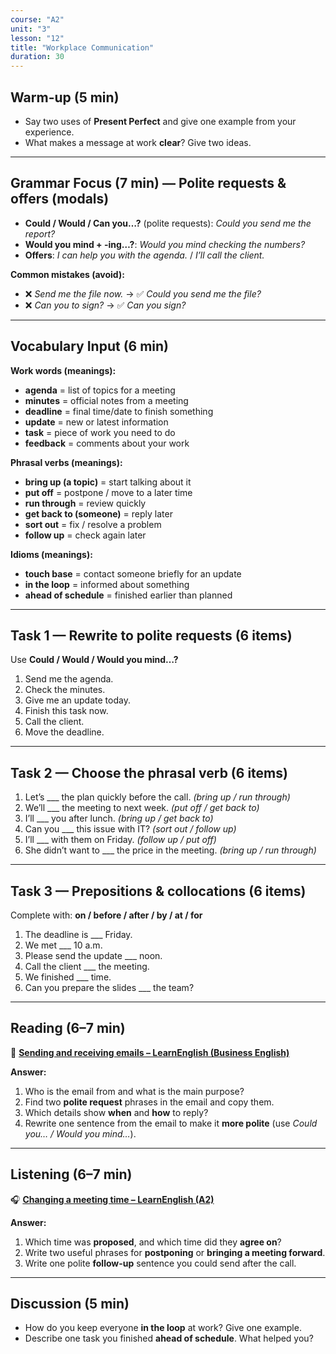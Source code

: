 ```yaml
---
course: "A2"
unit: "3"
lesson: "12"
title: "Workplace Communication"
duration: 30
---
```


## Warm-up (5 min)
- Say two uses of **Present Perfect** and give one example from your experience.
- What makes a message at work **clear**? Give two ideas.

---

## Grammar Focus (7 min) — Polite requests & offers (modals)
- **Could / Would / Can you…?** (polite requests): *Could you send me the report?*  
- **Would you mind + -ing…?**: *Would you mind checking the numbers?*  
- **Offers**: *I can help you with the agenda.* / *I’ll call the client.*

**Common mistakes (avoid):**  
- ❌ *Send me the file now.* → ✅ *Could you send me the file?*  
- ❌ *Can you to sign?* → ✅ *Can you sign?*

---

## Vocabulary Input (6 min)

**Work words (meanings):**  
- **agenda** = list of topics for a meeting  
- **minutes** = official notes from a meeting  
- **deadline** = final time/date to finish something  
- **update** = new or latest information  
- **task** = piece of work you need to do  
- **feedback** = comments about your work

**Phrasal verbs (meanings):**  
- **bring up (a topic)** = start talking about it  
- **put off** = postpone / move to a later time  
- **run through** = review quickly  
- **get back to (someone)** = reply later  
- **sort out** = fix / resolve a problem  
- **follow up** = check again later

**Idioms (meanings):**  
- **touch base** = contact someone briefly for an update  
- **in the loop** = informed about something  
- **ahead of schedule** = finished earlier than planned

---

## Task 1 — Rewrite to polite requests (6 items)
Use **Could / Would / Would you mind…?**  
1) Send me the agenda.  
2) Check the minutes.  
3) Give me an update today.  
4) Finish this task now.  
5) Call the client.  
6) Move the deadline.

---

## Task 2 — Choose the phrasal verb (6 items)
1) Let’s ___ the plan quickly before the call. *(bring up / run through)*  
2) We’ll ___ the meeting to next week. *(put off / get back to)*  
3) I’ll ___ you after lunch. *(bring up / get back to)*  
4) Can you ___ this issue with IT? *(sort out / follow up)*  
5) I’ll ___ with them on Friday. *(follow up / put off)*  
6) She didn’t want to ___ the price in the meeting. *(bring up / run through)*

---

## Task 3 — Prepositions & collocations (6 items)
Complete with: **on / before / after / by / at / for**  
1) The deadline is ___ Friday.  
2) We met ___ 10 a.m.  
3) Please send the update ___ noon.  
4) Call the client ___ the meeting.  
5) We finished ___ time.  
6) Can you prepare the slides ___ the team?

---

## Reading (6–7 min)

📰 **[Sending and receiving emails – LearnEnglish (Business English)](https://learnenglish.britishcouncil.org/business-english/english-emails/unit-2-sending-receiving-emails)**

**Answer:**
1) Who is the email from and what is the main purpose?  
2) Find two **polite request** phrases in the email and copy them.  
3) Which details show **when** and **how** to reply?  
4) Rewrite one sentence from the email to make it **more polite** (use *Could you… / Would you mind…*).


---

## Listening (6–7 min)

🎧 **[Changing a meeting time – LearnEnglish (A2)](https://learnenglish.britishcouncil.org/skills/listening/a2-listening/changing-meeting-time)**  


**Answer:**
1) Which time was **proposed**, and which time did they **agree on**?  
2) Write two useful phrases for **postponing** or **bringing a meeting forward**.  
3) Write one polite **follow-up** sentence you could send after the call.

---

## Discussion (5 min)
- How do you keep everyone **in the loop** at work? Give one example.  
- Describe one task you finished **ahead of schedule**. What helped you?
